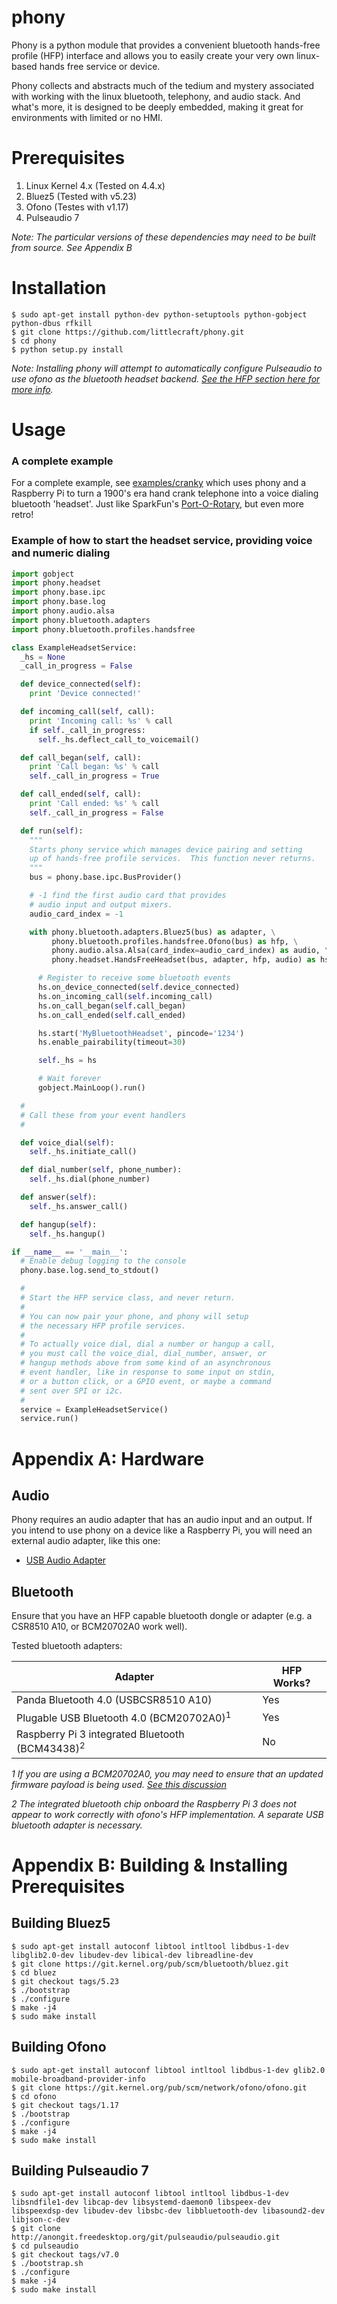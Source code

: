 # phony
Phony is a python module that provides a convenient bluetooth hands-free profile (HFP) interface and allows you to easily create your very own linux-based hands free service or device.

Phony collects and abstracts much of the tedium and mystery associated with working with the linux bluetooth, telephony, and audio stack.  And what's more, it is designed to be deeply embedded, making it great for environments with limited or no HMI.

# Prerequisites

1. Linux Kernel 4.x (Tested on 4.4.x)
1. Bluez5 (Tested with v5.23)
1. Ofono (Testes with v1.17)
1. Pulseaudio 7

_Note: The particular versions of these dependencies may need to be built from source.  See Appendix B_


# Installation

```
$ sudo apt-get install python-dev python-setuptools python-gobject python-dbus rfkill
$ git clone https://github.com/littlecraft/phony.git
$ cd phony
$ python setup.py install
```

_Note: Installing phony will attempt to automatically configure Pulseaudio to use ofono as the bluetooth headset backend. [See the HFP section here for more info](https://freedesktop.org/wiki/Software/PulseAudio/Documentation/User/Bluetooth/)._

# Usage

### A complete example

For a complete example, see [examples/cranky](https://github.com/littlecraft/phony/tree/master/examples/cranky) which uses phony and a Raspberry Pi to turn a 1900's era hand crank telephone into a voice dialing bluetooth 'headset'.  Just like SparkFun's [Port-O-Rotary](https://www.sparkfun.com/products/retired/287), but even more retro!

### Example of how to start the headset service, providing voice and numeric dialing

```python
import gobject
import phony.headset
import phony.base.ipc
import phony.base.log
import phony.audio.alsa
import phony.bluetooth.adapters
import phony.bluetooth.profiles.handsfree

class ExampleHeadsetService:
  _hs = None
  _call_in_progress = False

  def device_connected(self):
    print 'Device connected!'

  def incoming_call(self, call):
    print 'Incoming call: %s' % call
    if self._call_in_progress:
      self._hs.deflect_call_to_voicemail()

  def call_began(self, call):
    print 'Call began: %s' % call
    self._call_in_progress = True

  def call_ended(self, call):
    print 'Call ended: %s' % call
    self._call_in_progress = False

  def run(self):
    """
    Starts phony service which manages device pairing and setting
    up of hands-free profile services.  This function never returns.
    """
    bus = phony.base.ipc.BusProvider()

    # -1 find the first audio card that provides
    # audio input and output mixers.
    audio_card_index = -1

    with phony.bluetooth.adapters.Bluez5(bus) as adapter, \
         phony.bluetooth.profiles.handsfree.Ofono(bus) as hfp, \
         phony.audio.alsa.Alsa(card_index=audio_card_index) as audio, \
         phony.headset.HandsFreeHeadset(bus, adapter, hfp, audio) as hs:

      # Register to receive some bluetooth events
      hs.on_device_connected(self.device_connected)
      hs.on_incoming_call(self.incoming_call)
      hs.on_call_began(self.call_began)
      hs.on_call_ended(self.call_ended)

      hs.start('MyBluetoothHeadset', pincode='1234')
      hs.enable_pairability(timeout=30)

      self._hs = hs

      # Wait forever
      gobject.MainLoop().run()

  #
  # Call these from your event handlers
  #

  def voice_dial(self):
    self._hs.initiate_call()

  def dial_number(self, phone_number):
    self._hs.dial(phone_number)

  def answer(self):
    self._hs.answer_call()

  def hangup(self):
    self._hs.hangup()

if __name__ == '__main__':
  # Enable debug logging to the console
  phony.base.log.send_to_stdout()

  #
  # Start the HFP service class, and never return.
  #
  # You can now pair your phone, and phony will setup
  # the necessary HFP profile services.
  #
  # To actually voice dial, dial a number or hangup a call,
  # you must call the voice_dial, dial_number, answer, or
  # hangup methods above from some kind of an asynchronous
  # event handler, like in response to some input on stdin,
  # or a button click, or a GPIO event, or maybe a command
  # sent over SPI or i2c.
  #
  service = ExampleHeadsetService()
  service.run()
```


# Appendix A: Hardware

## Audio

Phony requires an audio adapter that has an audio input and an output.  If you intend to use phony on a device like a Raspberry Pi, you will need an external audio adapter, like this one:

* [USB Audio Adapter](https://www.amazon.com/Sabrent-External-Adapter-Windows-AU-MMSA/dp/B00IRVQ0F8)


## Bluetooth

Ensure that you have an HFP capable bluetooth dongle or adapter (e.g. a CSR8510 A10, or BCM20702A0 work well).

Tested bluetooth adapters:

| Adapter      | HFP Works? |
| ------------ | -------- |
| Panda Bluetooth 4.0 (USBCSR8510 A10) | Yes |
| Plugable USB Bluetooth 4.0 (BCM20702A0)<sup>1</sup> | Yes |
| Raspberry Pi 3 integrated Bluetooth (BCM43438)<sup>2</sup> | No |


_1 If you are using a BCM20702A0, you may need to ensure that an updated firmware payload is being used.  [See this discussion](http://plugable.com/2014/06/23/plugable-usb-bluetooth-adapter-solving-hfphsp-profile-issues-on-linux)_

_2 The integrated bluetooth chip onboard the Raspberry Pi 3 does not appear to work correctly with ofono's HFP implementation.  A separate USB bluetooth adapter is necessary._

# Appendix B: Building & Installing Prerequisites

## Building Bluez5

```
$ sudo apt-get install autoconf libtool intltool libdbus-1-dev libglib2.0-dev libudev-dev libical-dev libreadline-dev
$ git clone https://git.kernel.org/pub/scm/bluetooth/bluez.git
$ cd bluez
$ git checkout tags/5.23
$ ./bootstrap
$ ./configure
$ make -j4
$ sudo make install
```

## Building Ofono

```
$ sudo apt-get install autoconf libtool intltool libdbus-1-dev glib2.0 mobile-broadband-provider-info
$ git clone https://git.kernel.org/pub/scm/network/ofono/ofono.git
$ cd ofono
$ git checkout tags/1.17
$ ./bootstrap
$ ./configure
$ make -j4
$ sudo make install
```

## Building Pulseaudio 7

```
$ sudo apt-get install autoconf libtool intltool libdbus-1-dev libsndfile1-dev libcap-dev libsystemd-daemon0 libspeex-dev libspeexdsp-dev libudev-dev libsbc-dev libbluetooth-dev libasound2-dev libjson-c-dev
$ git clone http://anongit.freedesktop.org/git/pulseaudio/pulseaudio.git
$ cd pulseaudio
$ git checkout tags/v7.0
$ ./bootstrap.sh
$ ./configure
$ make -j4
$ sudo make install
```
